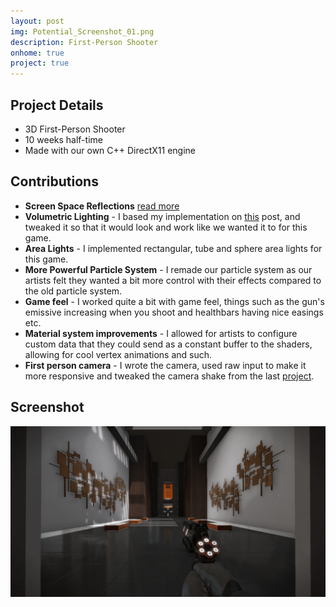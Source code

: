 ```yaml
---
layout: post
img: Potential_Screenshot_01.png
description: First-Person Shooter
onhome: true
project: true
---
```

## Project Details
- 3D First-Person Shooter
- 10 weeks half-time
- Made with our own C++ DirectX11 engine

## Contributions
- **Screen Space Reflections** [read more](/SSR/)
- **Volumetric Lighting** - I based my implementation on [this](http://www.alexandre-pestana.com/volumetric-lights/) post, and tweaked it so that it would look and work like we wanted it to for this game.
- **Area Lights** - I implemented rectangular, tube and sphere area lights for this game.
- **More Powerful Particle System** - I remade our particle system as our artists felt they wanted a bit more control with their effects compared to the old particle system.
- **Game feel** - I worked quite a bit with game feel, things such as the gun's emissive increasing when you shoot and healthbars having nice easings etc.
- **Material system improvements** - I allowed for artists to configure custom data that they could send as a constant buffer to the shaders, allowing for cool vertex animations and such.
- **First person camera** - I wrote the camera, used raw input to make it more responsive and tweaked the camera shake from the last [project](/Spite/).

## Screenshot
![](../assets/img/Potential_Screenshot_01.png)